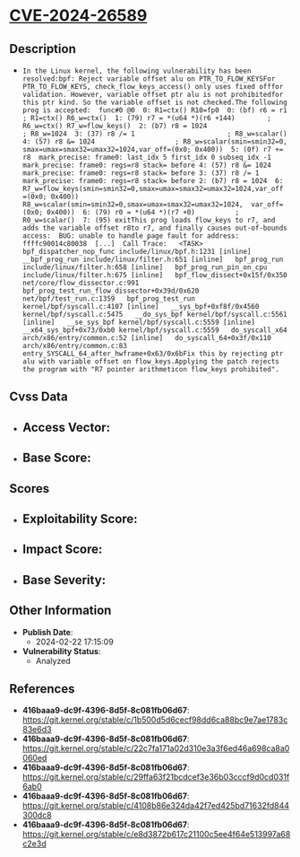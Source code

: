 
# [CVE-2024-26589](https://cve.mitre.org/cgi-bin/cvename.cgi?name=CVE-2024-26589)

## Description

- `In the Linux kernel, the following vulnerability has been resolved:bpf: Reject variable offset alu on PTR_TO_FLOW_KEYSFor PTR_TO_FLOW_KEYS, check_flow_keys_access() only uses fixed offfor validation. However, variable offset ptr alu is not prohibitedfor this ptr kind. So the variable offset is not checked.The following prog is accepted:  func#0 @0  0: R1=ctx() R10=fp0  0: (bf) r6 = r1                       ; R1=ctx() R6_w=ctx()  1: (79) r7 = *(u64 *)(r6 +144)        ; R6_w=ctx() R7_w=flow_keys()  2: (b7) r8 = 1024                     ; R8_w=1024  3: (37) r8 /= 1                       ; R8_w=scalar()  4: (57) r8 &= 1024                    ; R8_w=scalar(smin=smin32=0,  smax=umax=smax32=umax32=1024,var_off=(0x0; 0x400))  5: (0f) r7 += r8  mark_precise: frame0: last_idx 5 first_idx 0 subseq_idx -1  mark_precise: frame0: regs=r8 stack= before 4: (57) r8 &= 1024  mark_precise: frame0: regs=r8 stack= before 3: (37) r8 /= 1  mark_precise: frame0: regs=r8 stack= before 2: (b7) r8 = 1024  6: R7_w=flow_keys(smin=smin32=0,smax=umax=smax32=umax32=1024,var_off  =(0x0; 0x400)) R8_w=scalar(smin=smin32=0,smax=umax=smax32=umax32=1024,  var_off=(0x0; 0x400))  6: (79) r0 = *(u64 *)(r7 +0)          ; R0_w=scalar()  7: (95) exitThis prog loads flow_keys to r7, and adds the variable offset r8to r7, and finally causes out-of-bounds access:  BUG: unable to handle page fault for address: ffffc90014c80038  [...]  Call Trace:   <TASK>   bpf_dispatcher_nop_func include/linux/bpf.h:1231 [inline]   __bpf_prog_run include/linux/filter.h:651 [inline]   bpf_prog_run include/linux/filter.h:658 [inline]   bpf_prog_run_pin_on_cpu include/linux/filter.h:675 [inline]   bpf_flow_dissect+0x15f/0x350 net/core/flow_dissector.c:991   bpf_prog_test_run_flow_dissector+0x39d/0x620 net/bpf/test_run.c:1359   bpf_prog_test_run kernel/bpf/syscall.c:4107 [inline]   __sys_bpf+0xf8f/0x4560 kernel/bpf/syscall.c:5475   __do_sys_bpf kernel/bpf/syscall.c:5561 [inline]   __se_sys_bpf kernel/bpf/syscall.c:5559 [inline]   __x64_sys_bpf+0x73/0xb0 kernel/bpf/syscall.c:5559   do_syscall_x64 arch/x86/entry/common.c:52 [inline]   do_syscall_64+0x3f/0x110 arch/x86/entry/common.c:83   entry_SYSCALL_64_after_hwframe+0x63/0x6bFix this by rejecting ptr alu with variable offset on flow_keys.Applying the patch rejects the program with "R7 pointer arithmeticon flow_keys prohibited".`

## Cvss Data

- **Access Vector**:
  - 
- **Base Score**:
  - 

## Scores

- **Exploitability Score**:
  - 
- **Impact Score**:
  - 
- **Base Severity**:
  - 

## Other Information

- **Publish Date**:
  - 2024-02-22 17:15:09
- **Vulnerability Status**:
  - Analyzed

## References

- **416baaa9-dc9f-4396-8d5f-8c081fb06d67**: https://git.kernel.org/stable/c/1b500d5d6cecf98dd6ca88bc9e7ae1783c83e6d3
- **416baaa9-dc9f-4396-8d5f-8c081fb06d67**: https://git.kernel.org/stable/c/22c7fa171a02d310e3a3f6ed46a698ca8a0060ed
- **416baaa9-dc9f-4396-8d5f-8c081fb06d67**: https://git.kernel.org/stable/c/29ffa63f21bcdcef3e36b03cccf9d0cd031f6ab0
- **416baaa9-dc9f-4396-8d5f-8c081fb06d67**: https://git.kernel.org/stable/c/4108b86e324da42f7ed425bd71632fd844300dc8
- **416baaa9-dc9f-4396-8d5f-8c081fb06d67**: https://git.kernel.org/stable/c/e8d3872b617c21100c5ee4f64e513997a68c2e3d
